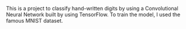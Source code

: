 This is a project to classify hand-written digits by using a Convolutional Neural Network built by using TensorFlow. To train the model, I used the famous MNIST dataset.
